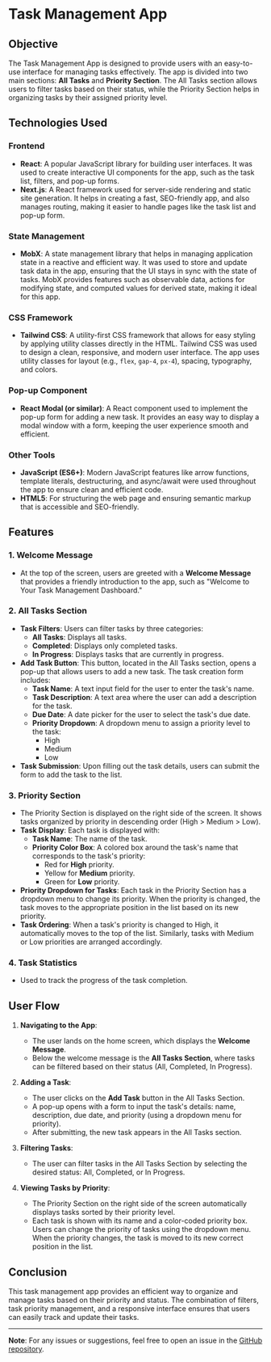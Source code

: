 # Task Management App

## Objective
The Task Management App is designed to provide users with an easy-to-use interface for managing tasks effectively. The app is divided into two main sections: **All Tasks** and **Priority Section**. The All Tasks section allows users to filter tasks based on their status, while the Priority Section helps in organizing tasks by their assigned priority level.

## Technologies Used

### Frontend
- **React**: A popular JavaScript library for building user interfaces. It was used to create interactive UI components for the app, such as the task list, filters, and pop-up forms.
- **Next.js**: A React framework used for server-side rendering and static site generation. It helps in creating a fast, SEO-friendly app, and also manages routing, making it easier to handle pages like the task list and pop-up form.

### State Management
- **MobX**: A state management library that helps in managing application state in a reactive and efficient way. It was used to store and update task data in the app, ensuring that the UI stays in sync with the state of tasks. MobX provides features such as observable data, actions for modifying state, and computed values for derived state, making it ideal for this app.

### CSS Framework
- **Tailwind CSS**: A utility-first CSS framework that allows for easy styling by applying utility classes directly in the HTML. Tailwind CSS was used to design a clean, responsive, and modern user interface. The app uses utility classes for layout (e.g., `flex`, `gap-4`, `px-4`), spacing, typography, and colors.

### Pop-up Component
- **React Modal (or similar)**: A React component used to implement the pop-up form for adding a new task. It provides an easy way to display a modal window with a form, keeping the user experience smooth and efficient.

### Other Tools
- **JavaScript (ES6+)**: Modern JavaScript features like arrow functions, template literals, destructuring, and async/await were used throughout the app to ensure clean and efficient code.
- **HTML5**: For structuring the web page and ensuring semantic markup that is accessible and SEO-friendly.

## Features

### 1. Welcome Message
- At the top of the screen, users are greeted with a **Welcome Message** that provides a friendly introduction to the app, such as "Welcome to Your Task Management Dashboard."

### 2. All Tasks Section
- **Task Filters**: Users can filter tasks by three categories:
  - **All Tasks**: Displays all tasks.
  - **Completed**: Displays only completed tasks.
  - **In Progress**: Displays tasks that are currently in progress.
- **Add Task Button**: This button, located in the All Tasks section, opens a pop-up that allows users to add a new task. The task creation form includes:
  - **Task Name**: A text input field for the user to enter the task's name.
  - **Task Description**: A text area where the user can add a description for the task.
  - **Due Date**: A date picker for the user to select the task's due date.
  - **Priority Dropdown**: A dropdown menu to assign a priority level to the task:
    - High
    - Medium
    - Low
- **Task Submission**: Upon filling out the task details, users can submit the form to add the task to the list.

### 3. Priority Section
- The Priority Section is displayed on the right side of the screen. It shows tasks organized by priority in descending order (High > Medium > Low).
- **Task Display**: Each task is displayed with:
  - **Task Name**: The name of the task.
  - **Priority Color Box**: A colored box around the task's name that corresponds to the task's priority:
    - Red for **High** priority.
    - Yellow for **Medium** priority.
    - Green for **Low** priority.
- **Priority Dropdown for Tasks**: Each task in the Priority Section has a dropdown menu to change its priority. When the priority is changed, the task moves to the appropriate position in the list based on its new priority.
- **Task Ordering**: When a task's priority is changed to High, it automatically moves to the top of the list. Similarly, tasks with Medium or Low priorities are arranged accordingly.

### 4. Task Statistics
- Used to track the progress of the task completion.

## User Flow

1. **Navigating to the App**:
   - The user lands on the home screen, which displays the **Welcome Message**.
   - Below the welcome message is the **All Tasks Section**, where tasks can be filtered based on their status (All, Completed, In Progress).
   
2. **Adding a Task**:
   - The user clicks on the **Add Task** button in the All Tasks Section.
   - A pop-up opens with a form to input the task's details: name, description, due date, and priority (using a dropdown menu for priority).
   - After submitting, the new task appears in the All Tasks section.
   
3. **Filtering Tasks**:
   - The user can filter tasks in the All Tasks Section by selecting the desired status: All, Completed, or In Progress.

4. **Viewing Tasks by Priority**:
   - The Priority Section on the right side of the screen automatically displays tasks sorted by their priority level.
   - Each task is shown with its name and a color-coded priority box. Users can change the priority of tasks using the dropdown menu. When the priority changes, the task is moved to its new correct position in the list.

## Conclusion
This task management app provides an efficient way to organize and manage tasks based on their priority and status. The combination of filters, task priority management, and a responsive interface ensures that users can easily track and update their tasks.

---

**Note**: For any issues or suggestions, feel free to open an issue in the [GitHub repository](https://github.com/ShamitaMS/Assignment-2).
